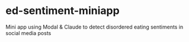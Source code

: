 # ed-sentiment-miniapp
Mini app using Modal &amp; Claude to detect disordered eating sentiments in social media posts
